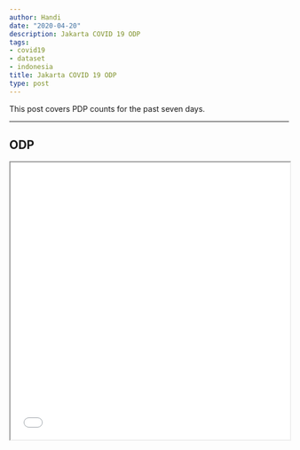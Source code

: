 ```yaml
---
author: Handi
date: "2020-04-20"
description: Jakarta COVID 19 ODP
tags:
- covid19
- dataset
- indonesia
title: Jakarta COVID 19 ODP
type: post
---
```


This post covers PDP counts for the past seven days.
<!--more-->
---

## ODP
<iframe seamless src="/leafmap/leafMapODP.html" width="100%" height="500"></iframe>